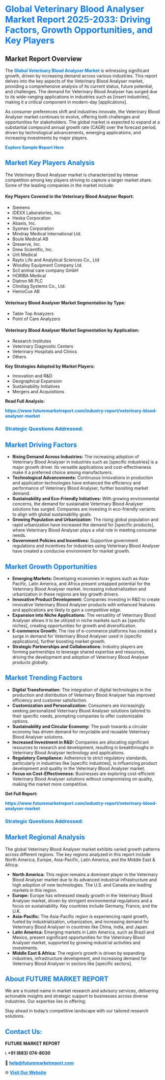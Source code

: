 <h1 style="color: #007BFF;">Global Veterinary Blood Analyser Market Report 2025-2033: Driving Factors, Growth Opportunities, and Key Players</h1>

<section id="overview">
<h2>Market Report Overview</h2>
<p>The <a href="https://www.futuremarketreport.com/industry-report/veterinary-blood-analyser-market" style="color: #007BFF; text-decoration: none;"><strong>Global Veterinary Blood Analyser Market</strong></a> is witnessing significant growth, driven by increasing demand across various industries. This report delves into the key aspects of the Veterinary Blood Analyser market, providing a comprehensive analysis of its current status, future potential, and challenges. The demand for Veterinary Blood Analyser has surged due to its wide-ranging applications in industries such as [insert industries], making it a critical component in modern-day [applications].</p>
<p>As consumer preferences shift and industries innovate, the Veterinary Blood Analyser market continues to evolve, offering both challenges and opportunities for stakeholders. The global market is expected to expand at a substantial compound annual growth rate (CAGR) over the forecast period, driven by technological advancements, emerging applications, and increasing investments by major players.</p>
</section>

<section id="overview">
<p><a href="https://www.futuremarketreport.com/request-sample/reportId=57865" style="color: #007BFF; text-decoration: none;"><strong>Explore Sample Report Here</strong></a></p>
</section>

<section id="key-players">
<h2 style="color: #007BFF;">Market Key Players Analysis</h2>
<p>The Veterinary Blood Analyser market is characterized by intense competition among key players striving to capture a larger market share. Some of the leading companies in the market include:</p>
<h4>Key Players Covered in the Veterinary Blood Analyser Report:</h4>
<ul><li>Siemens</li><li>IDEXX Laboratories, Inc.</li><li>Heska Corporation</li><li>Abaxis, Inc.</li><li>Sysmex Corporation</li><li>Mindray Medical International Ltd.</li><li>Boule Medical AB</li><li>Qreserve, Inc.</li><li>Drew Scientific, Inc.</li><li>Urit Medical</li><li>Rayto Life and Analytical Sciences Co., Ltd</li><li>Woodley Equipment Company Ltd.</li><li>Scil animal care company GmbH</li><li>HORIBA Medical</li><li>Diatron MI PLC</li><li>Clindiag Systems Co., Ltd.</li><li>HemoCue AB</li></ul>
<h4>Veterinary Blood Analyser Market Segmentation by Type:</h4>
<ul><li>Table Top Analyzers</li><li>Point of Care Analyzers</li></ul>

<h4>Veterinary Blood Analyser Market Segmentation by Application:</h4>
<ul><li>Research Institutes</li><li>Veterinary Diagnostic Centers</li><li>Veterinary Hospitals and Clinics</li><li>Others</li></ul>
<p><strong>Key Strategies Adopted by Market Players:</strong></p>
<ul>
<li>Innovation and R&D</li>
<li>Geographical Expansion</li>
<li>Sustainability Initiatives</li>
<li>Mergers and Acquisitions</li>
</ul>
</section>

<section>
<p><strong>Read Full Analysis: </strong></p><a href="https://www.futuremarketreport.com/industry-report/veterinary-blood-analyser-market" style="color: #007BFF; text-decoration: none;"><strong>https://www.futuremarketreport.com/industry-report/veterinary-blood-analyser-market</strong></a>
<h3 style="color: #007BFF;">Strategic Questions Addressed:</h3>
</section>

<section id="driving-factors">
<h2 style="color: #007BFF;">Market Driving Factors</h2>
<ul>
<li><strong>Rising Demand Across Industries:</strong> The increasing adoption of Veterinary Blood Analyser in industries such as [specific industries] is a major growth driver. Its versatile applications and cost-effectiveness make it a preferred choice among manufacturers.</li>
<li><strong>Technological Advancements:</strong> Continuous innovations in production and application technologies have enhanced the efficiency and performance of Veterinary Blood Analyser, further boosting market demand.</li>
<li><strong>Sustainability and Eco-Friendly Initiatives:</strong> With growing environmental concerns, the demand for sustainable Veterinary Blood Analyser solutions has surged. Companies are investing in eco-friendly variants to align with global sustainability goals.</li>
<li><strong>Growing Population and Urbanization:</strong> The rising global population and rapid urbanization have increased the demand for [specific products], where Veterinary Blood Analyser plays a vital role in meeting consumer needs.</li>
<li><strong>Government Policies and Incentives:</strong> Supportive government regulations and incentives for industries using Veterinary Blood Analyser have created a conducive environment for market growth.</li>
</ul>
</section>

<section id="growth-opportunities">
<h2 style="color: #007BFF;">Market Growth Opportunities</h2>
<ul>
<li><strong>Emerging Markets:</strong> Developing economies in regions such as Asia-Pacific, Latin America, and Africa present untapped potential for the Veterinary Blood Analyser market. Increasing industrialization and urbanization in these regions are key growth drivers.</li>
<li><strong>Innovative Product Development:</strong> Companies investing in R&D to create innovative Veterinary Blood Analyser products with enhanced features and applications are likely to gain a competitive edge.</li>
<li><strong>Expansion into Niche Applications:</strong> The versatility of Veterinary Blood Analyser allows it to be utilized in niche markets such as [specific niches], creating opportunities for growth and diversification.</li>
<li><strong>E-commerce Growth:</strong> The rise of e-commerce platforms has created a surge in demand for Veterinary Blood Analyser used in [specific applications], further boosting market growth.</li>
<li><strong>Strategic Partnerships and Collaborations:</strong> Industry players are forming partnerships to leverage shared expertise and resources, driving the development and adoption of Veterinary Blood Analyser products globally.</li>
</ul>
</section>

<section id="trending-factors">
<h2 style="color: #007BFF;">Market Trending Factors</h2>
<ul>
<li><strong>Digital Transformation:</strong> The integration of digital technologies in the production and distribution of Veterinary Blood Analyser has improved efficiency and customer satisfaction.</li>
<li><strong>Customization and Personalization:</strong> Consumers are increasingly seeking personalized Veterinary Blood Analyser solutions tailored to their specific needs, prompting companies to offer customizable options.</li>
<li><strong>Sustainability and Circular Economy:</strong> The push towards a circular economy has driven demand for recyclable and reusable Veterinary Blood Analyser solutions.</li>
<li><strong>Increased Investment in R&D:</strong> Companies are allocating significant resources to research and development, resulting in breakthroughs in Veterinary Blood Analyser technology and applications.</li>
<li><strong>Regulatory Compliance:</strong> Adherence to strict regulatory standards, particularly in industries like [specific industries], is influencing product development and quality in the Veterinary Blood Analyser market.</li>
<li><strong>Focus on Cost-Effectiveness:</strong> Businesses are exploring cost-efficient Veterinary Blood Analyser solutions without compromising on quality, making the market more competitive.</li>
</ul>
</section>

<section>
<p><strong>Get Full Report: </strong></p><a href="https://www.futuremarketreport.com/industry-report/veterinary-blood-analyser-market" style="color: #007BFF; text-decoration: none;"><strong>https://www.futuremarketreport.com/industry-report/veterinary-blood-analyser-market</strong></a>
<h3 style="color: #007BFF;">Strategic Questions Addressed:</h3>
</section>


<section id="regional-analysis">
<h2 style="color: #007BFF;">Market Regional Analysis</h2>
<p>The global Veterinary Blood Analyser market exhibits varied growth patterns across different regions. The key regions analyzed in this report include North America, Europe, Asia-Pacific, Latin America, and the Middle East & Africa:</p>
<ul>
<li><strong>North America:</strong> This region remains a dominant player in the Veterinary Blood Analyser market due to its advanced industrial infrastructure and high adoption of new technologies. The U.S. and Canada are leading markets in this region.</li>
<li><strong>Europe:</strong> Europe has witnessed steady growth in the Veterinary Blood Analyser market, driven by stringent environmental regulations and a focus on sustainability. Key countries include Germany, France, and the U.K.</li>
<li><strong>Asia-Pacific:</strong> The Asia-Pacific region is experiencing rapid growth, fueled by industrialization, urbanization, and increasing demand for Veterinary Blood Analyser in countries like China, India, and Japan.</li>
<li><strong>Latin America:</strong> Emerging markets in Latin America, such as Brazil and Mexico, present significant opportunities for the Veterinary Blood Analyser market, supported by growing industrial activities and investments.</li>
<li><strong>Middle East & Africa:</strong> The region’s growth is driven by expanding industries, infrastructure development, and increasing demand for Veterinary Blood Analyser in sectors like [specific sectors].</li>
</ul>
</section>

<footer>
<h2 style="color: #007BFF;">About FUTURE MARKET REPORT</h2>
<p>We are a trusted name in market research and advisory services, delivering actionable insights and strategic support to businesses across diverse industries. Our expertise lies in offering:</p>

<p>Stay ahead in today’s competitive landscape with our tailored research solutions.</p>

<h2 style="color: #007BFF;">Contact Us:</h2>
<p><strong>FUTURE MARKET REPORT</strong></p>
<p>📞 <strong>+91 (883) 074-8030</strong></p>
<p>📧 <strong><a href="mailto:help@futuremarketreport.com" style="color: #007BFF;">help@futuremarketreport.com</a></strong></p>
<p>🌐 <strong><a href="https://www.futuremarketreport.com/" style="color: #007BFF;">Visit Our Website</a></strong></p>
</footer>